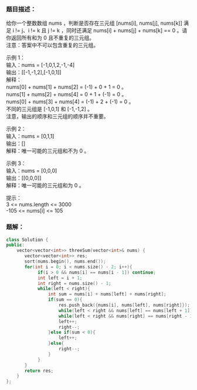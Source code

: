 ### 题目描述：
给你一个整数数组 nums ，判断是否存在三元组 [nums[i], nums[j], nums[k]] 满足 i != j、i != k 且 j != k ，同时还满足 nums[i] + nums[j] + nums[k] == 0 。请你返回所有和为 0 且不重复的三元组。<br>
注意：答案中不可以包含重复的三元组。

示例 1：<br>
输入：nums = [-1,0,1,2,-1,-4]<br>
输出：[[-1,-1,2],[-1,0,1]]<br>
解释：<br>
nums[0] + nums[1] + nums[2] = (-1) + 0 + 1 = 0 。<br>
nums[1] + nums[2] + nums[4] = 0 + 1 + (-1) = 0 。<br>
nums[0] + nums[3] + nums[4] = (-1) + 2 + (-1) = 0 。<br>
不同的三元组是 [-1,0,1] 和 [-1,-1,2] 。<br>
注意，输出的顺序和三元组的顺序并不重要。

示例 2：<br>
输入：nums = [0,1,1]<br>
输出：[]<br>
解释：唯一可能的三元组和不为 0 。

示例 3：<br>
输入：nums = [0,0,0]<br>
输出：[[0,0,0]]<br>
解释：唯一可能的三元组和为 0 。

提示：<br>
3 <= nums.length <= 3000<br>
-105 <= nums[i] <= 105

### 题解：
```c++
class Solution {
public:
    vector<vector<int>> threeSum(vector<int>& nums) {
       vector<vector<int>> res;
       sort(nums.begin(), nums.end());
       for(int i = 0; i < nums.size() - 2; i++){
            if(i > 0 && nums[i] == nums[i - 1]) continue;
            int left = i + 1;
            int right = nums.size() - 1;
            while(left < right){
                int sum = nums[i] + nums[left] + nums[right];
                if(sum == 0){
                    res.push_back({nums[i], nums[left], nums[right]});
                    while(left < right && nums[left] == nums[left + 1]) left++;
                    while(left < right && nums[right] == nums[right - 1]) right--;
                    left++;
                    right--;
                }else if(sum < 0){
                    left++;
                }else{
                    right--;
                }
            }
       }
       return res;
    }
};
```